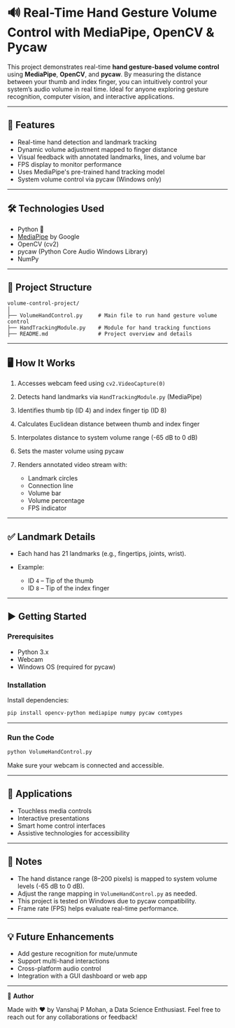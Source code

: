 # 🔊 Real-Time Hand Gesture Volume Control with MediaPipe, OpenCV & Pycaw

This project demonstrates real-time **hand gesture-based volume control** using **MediaPipe**, **OpenCV**, and **pycaw**. By measuring the distance between your thumb and index finger, you can intuitively control your system’s audio volume in real time. Ideal for anyone exploring gesture recognition, computer vision, and interactive applications.

---

## 🚀 Features

* Real-time hand detection and landmark tracking
* Dynamic volume adjustment mapped to finger distance
* Visual feedback with annotated landmarks, lines, and volume bar
* FPS display to monitor performance
* Uses MediaPipe's pre-trained hand tracking model
* System volume control via pycaw (Windows only)

---

## 🛠️ Technologies Used

* Python 🐍
* [MediaPipe](https://google.github.io/mediapipe/) by Google
* OpenCV (cv2)
* pycaw (Python Core Audio Windows Library)
* NumPy

---

## 📂 Project Structure

```plaintext
volume-control-project/
│
├── VolumeHandControl.py     # Main file to run hand gesture volume control
├── HandTrackingModule.py    # Module for hand tracking functions
├── README.md                # Project overview and details
````

---

## 🖥️ How It Works

1. Accesses webcam feed using `cv2.VideoCapture(0)`
2. Detects hand landmarks via `HandTrackingModule.py` (MediaPipe)
3. Identifies thumb tip (ID 4) and index finger tip (ID 8)
4. Calculates Euclidean distance between thumb and index finger
5. Interpolates distance to system volume range (-65 dB to 0 dB)
6. Sets the master volume using pycaw
7. Renders annotated video stream with:

   * Landmark circles
   * Connection line
   * Volume bar
   * Volume percentage
   * FPS indicator

---

## ✅ Landmark Details

* Each hand has 21 landmarks (e.g., fingertips, joints, wrist).
* Example:

  * ID `4` – Tip of the thumb
  * ID `8` – Tip of the index finger

---

## ▶️ Getting Started

### Prerequisites

* Python 3.x
* Webcam
* Windows OS (required for pycaw)

### Installation

Install dependencies:

```bash
pip install opencv-python mediapipe numpy pycaw comtypes
```

---

### Run the Code

```bash
python VolumeHandControl.py
```

Make sure your webcam is connected and accessible.

---

## 🙌 Applications

* Touchless media controls
* Interactive presentations
* Smart home control interfaces
* Assistive technologies for accessibility

---

## 📌 Notes

* The hand distance range (8–200 pixels) is mapped to system volume levels (-65 dB to 0 dB).
* Adjust the range mapping in `VolumeHandControl.py` as needed.
* This project is tested on Windows due to pycaw compatibility.
* Frame rate (FPS) helps evaluate real-time performance.

---

## 💡 Future Enhancements

* Add gesture recognition for mute/unmute
* Support multi-hand interactions
* Cross-platform audio control
* Integration with a GUI dashboard or web app

---

👤 **Author**

Made with ❤️ by Vanshaj P Mohan, a Data Science Enthusiast.
Feel free to reach out for any collaborations or feedback!
